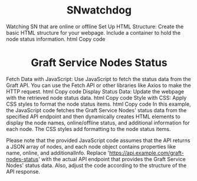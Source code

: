 # SNwatchdog
Watching SN that are online or offline
Set Up HTML Structure: Create the basic HTML structure for your webpage. Include a container to hold the node status information.
html
Copy code
<!DOCTYPE html>
<html>
<head>
    <title>Graft Service Nodes Status</title>
</head>
<body>
    <h1>Graft Service Nodes Status</h1>
    <div id="nodeStatusContainer">
        <!-- Node status items will be dynamically added here -->
    </div>
</body>
</html>
Fetch Data with JavaScript: Use JavaScript to fetch the status data from the Graft API. You can use the Fetch API or other libraries like Axios to make the HTTP request.
html
Copy code
<script>
    // Function to fetch Graft Service Nodes status
    async function fetchNodesStatus() {
        try {
            const response = await fetch('https://api.example.com/graft-nodes-status');
            const data = await response.json();
            return data; // Assuming the API returns a JSON array of nodes with status information
        } catch (error) {
            console.error('Error fetching nodes status:', error);
            return [];
        }
    }
</script>
Display Status Data: Update the webpage with the retrieved node status data.
html
Copy code
<script>
    async function displayNodesStatus() {
        const nodeStatusContainer = document.getElementById('nodeStatusContainer');
        nodeStatusContainer.innerHTML = ''; // Clear existing node status items

        const nodesStatus = await fetchNodesStatus();

        nodesStatus.forEach(node => {
            const nodeItem = document.createElement('div');
            nodeItem.classList.add('node-status-item');

            const nodeName = document.createElement('span');
            nodeName.textContent = node.name;
            nodeItem.appendChild(nodeName);

            const nodeStatus = document.createElement('span');
            nodeStatus.textContent = node.online ? 'Online' : 'Offline';
            nodeStatus.classList.add(node.online ? 'online' : 'offline');
            nodeItem.appendChild(nodeStatus);

            const nodeAdditionalInfo = document.createElement('p');
            nodeAdditionalInfo.textContent = `Additional Info: ${node.additionalInfo}`;
            nodeItem.appendChild(nodeAdditionalInfo);

            nodeStatusContainer.appendChild(nodeItem);
        });
    }

    displayNodesStatus(); // Call the function to display nodes status initially
</script>
Style with CSS: Apply CSS styles to format the node status items.
html
Copy code
<style>
    h1 {
        text-align: center;
    }

    #nodeStatusContainer {
        display: flex;
        flex-wrap: wrap;
        justify-content: center;
        gap: 20px;
    }

    .node-status-item {
        padding: 10px;
        border: 1px solid #ccc;
        width: 250px;
        text-align: center;
    }

    .online {
        color: green;
    }

    .offline {
        color: red;
    }
</style>
In this example, the JavaScript code fetches the Graft Service Nodes' status data from the specified API endpoint and then dynamically creates HTML elements to display the node names, online/offline status, and additional information for each node. The CSS styles add formatting to the node status items.

Please note that the provided JavaScript code assumes that the API returns a JSON array of nodes, and each node object contains properties like name, online, and additionalInfo. Replace 'https://api.example.com/graft-nodes-status' with the actual API endpoint that provides the Graft Service Nodes' status data. Also, adjust the code according to the structure of the API response.

